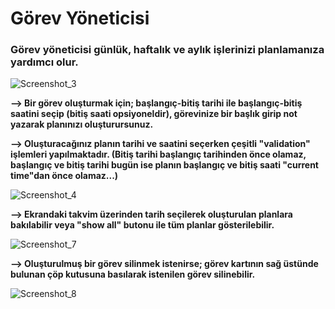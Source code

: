 # Görev Yöneticisi

### Görev yöneticisi günlük, haftalık ve aylık işlerinizi planlamanıza yardımcı olur. 

![Screenshot_3](https://user-images.githubusercontent.com/15313904/83679878-ce475b00-a5e8-11ea-8aa4-788b99087074.jpg)

**--> Bir görev oluşturmak için; başlangıç-bitiş tarihi ile başlangıç-bitiş saatini seçip (bitiş saati opsiyoneldir), görevinize bir başlık girip not yazarak planınızı oluşturursunuz.**

**--> Oluşturacağınız planın tarihi ve saatini seçerken çeşitli "validation" işlemleri yapılmaktadır. (Bitiş tarihi başlangıç tarihinden önce olamaz, başlangıç ve bitiş tarihi bugün ise planın başlangıç ve bitiş saati "current time"dan önce olamaz...)**

![Screenshot_4](https://user-images.githubusercontent.com/15313904/83680737-03a07880-a5ea-11ea-9f8e-cb32879f6616.jpg)

**--> Ekrandaki takvim üzerinden tarih seçilerek oluşturulan planlara bakılabilir veya "show all" butonu ile tüm planlar gösterilebilir.**

![Screenshot_7](https://user-images.githubusercontent.com/15313904/83680969-6134c500-a5ea-11ea-856c-4ae500922ae9.jpg)

**--> Oluşturulmuş bir görev silinmek istenirse; görev kartının sağ üstünde bulunan çöp kutusuna basılarak istenilen görev silinebilir.**

![Screenshot_8](https://user-images.githubusercontent.com/15313904/83680987-68f46980-a5ea-11ea-9480-3b4b97cd453e.jpg)
